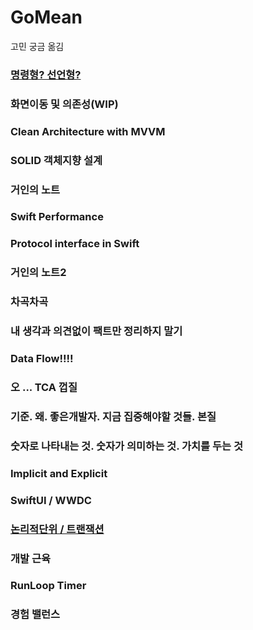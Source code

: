# GoMean
고민 궁금 옮김

### [명령형? 선언형?](명령형선언형.md)

### 화면이동 및 의존성(WIP)

### Clean Architecture with MVVM

### SOLID 객체지향 설계

### 거인의 노트

### Swift Performance

### Protocol interface in Swift

### 거인의 노트2

### 차곡차곡

### 내 생각과 의견없이 팩트만 정리하지 말기

### Data Flow!!!!

### 오 ... TCA 껍질

### 기준. 왜. 좋은개발자. 지금 집중해야할 것들. 본질

### 숫자로 나타내는 것. 숫자가 의미하는 것. 가치를 두는 것

### Implicit and Explicit

### SwiftUI / WWDC

### [논리적단위 / 트랜잭션](논리적단위.md)

### 개발 근육 

### RunLoop Timer

### 경험 밸런스
